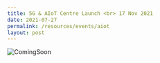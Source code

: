 ```yaml
---
title: 5G & AIoT Centre Launch <br> 17 Nov 2021
date: 2021-07-27
permalink: /resources/events/aiot
layout: post
---
```



![ComingSoon](/images/banners-and-logos/Website%20Event%20Placeholder.png)